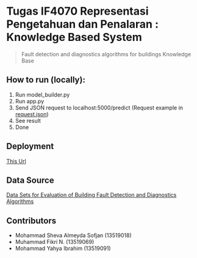 # Tugas IF4070 Representasi Pengetahuan dan Penalaran : Knowledge Based System
> Fault detection and diagnostics algorithms for buildings Knowledge Base
## How to run (locally):
1. Run model_builder.py
2. Run app.py
3. Send JSON request to localhost:5000/predict (Request example in [request.json](backend/request.json))
4. See result
5. Done

## Deployment
[This Url](https://moshval.github.io/simple_kbs)

## Data Source
[Data Sets for Evaluation of Building Fault Detection and Diagnostics Algorithms](https://catalog.data.gov/dataset/data-sets-for-evaluation-of-building-fault-detection-and-diagnostics-algorithms-2de50)

## Contributors
- Mohammad Sheva Almeyda Sofjan (13519018)
- Muhammad Fikri N. (13519069)
- Mohammad Yahya Ibrahim (13519091)